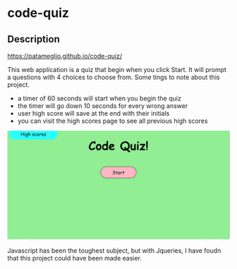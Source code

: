 # code-quiz

## Description

https://patameglio.github.io/code-quiz/

This web application is a quiz that begin when you click Start. It will prompt a questions with 4 choices to choose from. 
Some tings to note about this project.
- a timer of 60 seconds will start when you begin the quiz
- the timer will go down 10 seconds for every wrong answer
- user high score will save at the end with their initials
- you can visit the high scores page to see all previous high scores

![Alt text](./assets/Images/Screenshot.JPG)

Javascript has been the toughest subject, but with Jqueries, I have foudn that this project could have been made easier. 